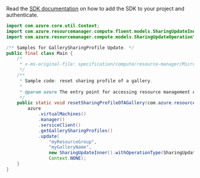 Read the [SDK documentation](https://github.com/Azure/azure-sdk-for-java/blob/azure-resourcemanager_2.10.0/sdk/resourcemanager/azure-resourcemanager/README.md) on how to add the SDK to your project and authenticate.

```java
import com.azure.core.util.Context;
import com.azure.resourcemanager.compute.fluent.models.SharingUpdateInner;
import com.azure.resourcemanager.compute.models.SharingUpdateOperationTypes;

/** Samples for GallerySharingProfile Update. */
public final class Main {
    /*
     * x-ms-original-file: specification/compute/resource-manager/Microsoft.Compute/stable/2021-07-01/examples/gallery/ResetSharingProfileInAGallery.json
     */
    /**
     * Sample code: reset sharing profile of a gallery.
     *
     * @param azure The entry point for accessing resource management APIs in Azure.
     */
    public static void resetSharingProfileOfAGallery(com.azure.resourcemanager.AzureResourceManager azure) {
        azure
            .virtualMachines()
            .manager()
            .serviceClient()
            .getGallerySharingProfiles()
            .update(
                "myResourceGroup",
                "myGalleryName",
                new SharingUpdateInner().withOperationType(SharingUpdateOperationTypes.RESET),
                Context.NONE);
    }
}
```
